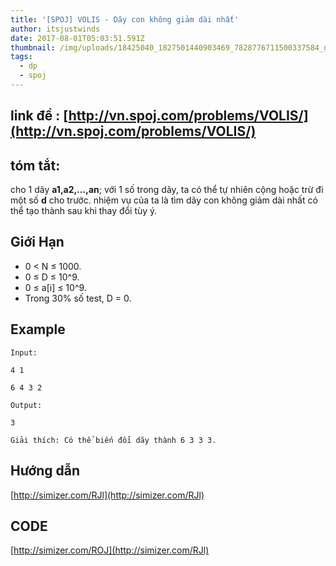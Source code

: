 ```yaml
---
title: '[SPOJ] VOLIS - Dãy con không giảm dài nhất'
author: itsjustwinds
date: 2017-08-01T05:03:51.591Z
thumbnail: /img/uploads/18425040_1827501440903469_7828776711500337584_n.jpg
tags:
  - dp
  - spoj
---
```

## link đề : [http://vn.spoj.com/problems/VOLIS/](http://vn.spoj.com/problems/VOLIS/)

## tóm tắt:

cho 1 dãy **a1,a2,...,an**; với 1 số trong dãy, ta có thể tự nhiên cộng hoặc trừ đi một số **d** cho trước. nhiệm vụ của ta là tìm dãy con không giảm dài nhất có thể tạo thành sau khi thay đổi tùy ý.


## Giới Hạn
* 0 &lt; N ≤ 1000.
* 0 ≤ D ≤ 10^9.
* 0 ≤ a\[i\] ≤ 10^9.
* Trong 30% số test, D = 0.

## Example

```
Input:

4 1

6 4 3 2

Output:

3

Giải thích: Có thể biến đổi dãy thành 6 3 3 3.
```


## Hướng dẫn

[http://simizer.com/RJl](http://simizer.com/RJl)

## CODE

[http://simizer.com/ROJ](http://simizer.com/RJl)






